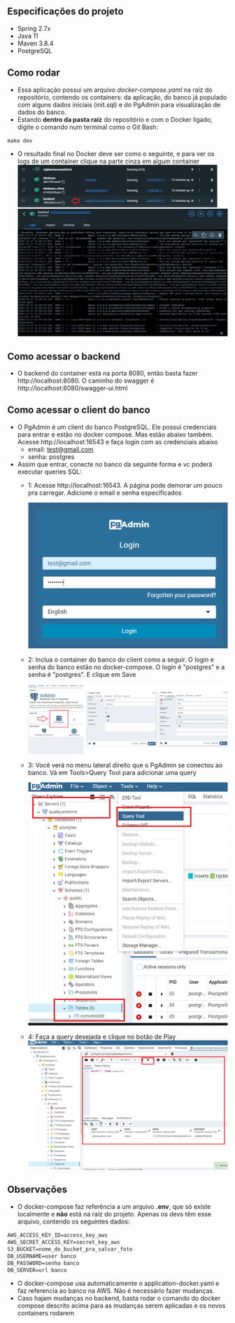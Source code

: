 ## Especificações do projeto
- Spring 2.7x
- Java 11
- Maven 3.8.4
- PostgreSQL

## Como rodar
- Essa aplicação possui um arquivo *docker-compose.yaml* na raíz do repositório, contendo os containers: da aplicação, do banco já populado com alguns dados iniciais (init.sql) e do PgAdmin para visualização de dados do banco.
- Estando **dentro da pasta raíz** do repositório e com o Docker ligado, digite o comando num terminal como o Git Bash:
```
make dev
```
- O resultado final no Docker deve ser como o seguinte, e para ver os logs de um container clique na parte cinza em algum container
  ![Exemplo de Imagem](readme_imgs/containers.png)


## Como acessar o backend
- O backend do container está na porta 8080, então basta fazer http://localhost:8080. O caminho do swagger é http://localhost:8080/swagger-ui.html

## Como acessar o client do banco
- O PgAdmin é um client do banco PostgreSQL. Ele possui credenciais para entrar e estão no docker compose. Mas estão abaixo também. Acesse http://localhost:16543 e faça login com as credenciais abaixo
  - email: test@gmail.com
  - senha: postgres
- Assim que entrar, conecte no banco da seguinte forma e vc poderá executar queries SQL:
  - 1: Acesse http://localhost:16543. A página pode demorar um pouco pra carregar. Adicione o email e senha especificados

    ![Exemplo de Imagem](readme_imgs/login.png)
  - 2: Inclua o container do banco do client como a seguir. O login e senha do banco estão no docker-compose. O login é "postgres" e a senha é "postgres". E clique em Save
    
    ![Exemplo de Imagem](readme_imgs/config.png)
  - 3: Você verá no menu lateral direito que o PgAdmin se conectou ao banco. Vá em Tools>Query Tool para adicionar uma query
    
    ![Exemplo de Imagem](readme_imgs/query.png)
  - 4: Faça a query desejada e clique no botão de Play
    ![Exemplo de Imagem](readme_imgs/select.png)


## Observações
- O docker-compose faz referência a um arquivo **.env**, que só existe localmente e **não** está na raíz do projeto. Apenas os devs têm esse arquivo, contendo os seguintes dados:
```
AWS_ACCESS_KEY_ID=access_key_aws
AWS_SECRET_ACCESS_KEY=secret_key_aws
S3_BUCKET=nome_do_bucket_pra_salvar_foto
DB_USERNAME=user banco
DB_PASSWORD=senha banco
DB_SERVER=url banco
```
- O docker-compose usa automaticamente o application-docker.yaml e faz referencia ao banco na AWS. Não é necessário fazer mudanças.
- Caso hajam mudanças no backend, basta rodar o comando do docker compose descrito acima para as mudanças serem aplicadas e os novos containers rodarem
